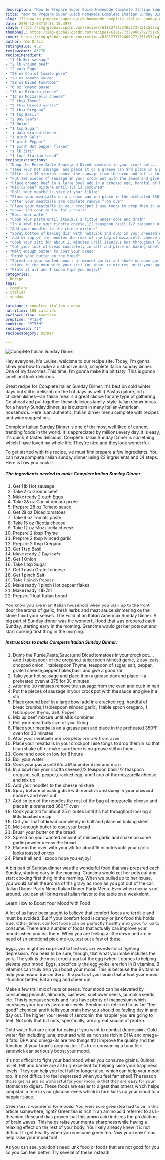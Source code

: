 ```yaml
---
description: "How to Prepare Super Quick Homemade Complete Italian Sunday Dinner"
title: "How to Prepare Super Quick Homemade Complete Italian Sunday Dinner"
slug: 132-how-to-prepare-super-quick-homemade-complete-italian-sunday-dinner
date: 2020-12-03T10:53:15.497Z
image: https://img-global.cpcdn.com/recipes/6181277332406272/751x532cq70/complete-italian-sunday-dinner-recipe-main-photo.jpg
thumbnail: https://img-global.cpcdn.com/recipes/6181277332406272/751x532cq70/complete-italian-sunday-dinner-recipe-main-photo.jpg
cover: https://img-global.cpcdn.com/recipes/6181277332406272/751x532cq70/complete-italian-sunday-dinner-recipe-main-photo.jpg
author: Tom Ortiz
ratingvalue: 4.2
reviewcount: 43776
recipeingredient:
- "1 lb Hot sausage"
- "2 lb Ground beef"
- "2 each Eggs"
- "28 oz Can of tomato pure"
- "28 oz Tomato sauce"
- "28 oz Diced tomatoes"
- "6 oz Tomato paste"
- "15 oz Ricotta cheese"
- "12 oz Mozzarella cheese"
- "2 tbsp Thyme"
- "2 tbsp Minced garlic"
- "2 tbsp Oregano"
- "1 tsp Basil"
- "2 Bay leafs"
- "1 Onion"
- "1 tsp Sugar"
- "1 dash Grated cheese"
- "1 pinch Salt"
- "1 pinch Pepper"
- "1 pinch Hot pepper flakes"
- "1 lb Ziti"
- "1 loaf Italian bread"
recipeinstructions:
- "Dump the Purée,Paste,Sauce,and Diced tomatoes in your crock pot.... Add 1 tablespoon of the oregano,1 tablespoon Minced garlic, 2 bay leafs, chopped onion, 1 tablespoon Thyme, teaspoon of sugar, salt, pepper, grated cheese,pepper flakes,basil and give a good stir"
- "Take your hot sausage  and place it on a grease pan and place in a preheated oven at 375 for 30 minutes"
- "After the 30 minutes remove the sausage from the oven and cut it in half"
- "Put the pieces of sausage in your crock pot with the sauce and give it a stir"
- "Place ground beef in a large bowl add in a cracked egg, handful of bread crumbs,1 tablespoon minced garlic, 1 table spoon oregano, 1 tablespoon thyme, Salt, Pepper"
- "Mix up beef mixture until all is combined"
- "Roll your meatballs size of your liking"
- "Place your meatballs on a grease pan and place in the preheated 350°F oven for 30 minutes"
- "After your meatballs are complete remove from oven"
- "Place your meatballs in your crockpot I use tongs to drop them in so that I can shake off or make sure there is no grease still on them..."
- "Cover and cook on low for 8 hours"
- "Boil your water"
- "Cook your pasta until it&#39;s a little under done and drain"
- "In a bowl mix your ricotta cheese,1/2 teaspoon basil,1/2 teaspoon oregano, salt, pepper,cracked egg, and 1 cup of the mozzarella cheese and mix up"
- "Add your noodles to the cheese mixture"
- "Spray bottom of baking dish with nonstick and dump in your cheesed noodles and even out"
- "Add on top of the noodles the rest of the bag of mozzarella cheese and place in a preheated 360°F oven"
- "Cook your ziti for about 25 minutes until it&#39;s hot throughout looking a little toasted on top"
- "Cut your loaf of bread completely in half and place on baking sheet"
- "Melt enough butter to coat your bread"
- "Brush your butter on the bread"
- "Spread on your wanted amount of minced garlic and shake on some garlic powder across the bread"
- "Place in the oven with your ziti for about 15 minutes until your garlic looks toasted on top"
- "Plate it all and I soooo hope you enjoy!"
categories:
- Recipe
tags:
- complete
- italian
- sunday

katakunci: complete italian sunday 
nutrition: 188 calories
recipecuisine: American
preptime: "PT35M"
cooktime: "PT55M"
recipeyield: "1"
recipecategory: Dinner

---
```



![Complete Italian Sunday Dinner](https://img-global.cpcdn.com/recipes/6181277332406272/751x532cq70/complete-italian-sunday-dinner-recipe-main-photo.jpg)

Hey everyone, it's Louise, welcome to our recipe site. Today, I'm gonna show you how to make a distinctive dish, complete italian sunday dinner. One of my favorites. This time, I'm gonna make it a bit tasty. This is gonna smell and look delicious.

Great recipe for Complete Italian Sunday Dinner. It&#39;s best on cold winter days but still is delishhh on the hot days as well :) Pastas galore, rich chicken dishes—an Italian meal is a great choice for any type of gathering. Go ahead and put together these delicious family-style Italian dinner ideas for a hearty Sunday dinner, as is custom in many Italian-American households. Here is an authentic, Italian dinner menu complete with recipes and wine suggestions.

Complete Italian Sunday Dinner is one of the most well liked of current trending foods in the world. It is appreciated by millions every day. It is easy, it's quick, it tastes delicious. Complete Italian Sunday Dinner is something which I have loved my whole life. They're nice and they look wonderful.


To get started with this recipe, we must first prepare a few ingredients. You can have complete italian sunday dinner using 22 ingredients and 24 steps. Here is how you cook it.

<!--inarticleads1-->

##### The ingredients needed to make Complete Italian Sunday Dinner:

1. Get 1 lb Hot sausage
1. Take 2 lb Ground beef
1. Make ready 2 each Eggs
1. Take 28 oz Can of tomato purée
1. Prepare 28 oz Tomato sauce
1. Get 28 oz Diced tomatoes
1. Take 6 oz Tomato paste
1. Take 15 oz Ricotta cheese
1. Take 12 oz Mozzarella cheese
1. Prepare 2 tbsp Thyme
1. Prepare 2 tbsp Minced garlic
1. Prepare 2 tbsp Oregano
1. Get 1 tsp Basil
1. Make ready 2 Bay leafs
1. Get 1 Onion
1. Take 1 tsp Sugar
1. Get 1 dash Grated cheese
1. Get 1 pinch Salt
1. Take 1 pinch Pepper
1. Make ready 1 pinch Hot pepper flakes
1. Make ready 1 lb Ziti
1. Prepare 1 loaf Italian bread


You know you are in an Italian household when you walk up to the front door the aroma of garlic, fresh herbs and meat sauce simmering on the stove flood your senses. The Food at an Italian American Sunday Dinner. A big part of Sunday dinner was the wonderful food that was prepared each Sunday, starting early in the morning. Grandma would get her pots out and start cooking first thing in the morning. 

<!--inarticleads2-->

##### Instructions to make Complete Italian Sunday Dinner:

1. Dump the Purée,Paste,Sauce,and Diced tomatoes in your crock pot.... Add 1 tablespoon of the oregano,1 tablespoon Minced garlic, 2 bay leafs, chopped onion, 1 tablespoon Thyme, teaspoon of sugar, salt, pepper, grated cheese,pepper flakes,basil and give a good stir
1. Take your hot sausage  and place it on a grease pan and place in a preheated oven at 375 for 30 minutes
1. After the 30 minutes remove the sausage from the oven and cut it in half
1. Put the pieces of sausage in your crock pot with the sauce and give it a stir
1. Place ground beef in a large bowl add in a cracked egg, handful of bread crumbs,1 tablespoon minced garlic, 1 table spoon oregano, 1 tablespoon thyme, Salt, Pepper
1. Mix up beef mixture until all is combined
1. Roll your meatballs size of your liking
1. Place your meatballs on a grease pan and place in the preheated 350°F oven for 30 minutes
1. After your meatballs are complete remove from oven
1. Place your meatballs in your crockpot I use tongs to drop them in so that I can shake off or make sure there is no grease still on them...
1. Cover and cook on low for 8 hours
1. Boil your water
1. Cook your pasta until it&#39;s a little under done and drain
1. In a bowl mix your ricotta cheese,1/2 teaspoon basil,1/2 teaspoon oregano, salt, pepper,cracked egg, and 1 cup of the mozzarella cheese and mix up
1. Add your noodles to the cheese mixture
1. Spray bottom of baking dish with nonstick and dump in your cheesed noodles and even out
1. Add on top of the noodles the rest of the bag of mozzarella cheese and place in a preheated 360°F oven
1. Cook your ziti for about 25 minutes until it&#39;s hot throughout looking a little toasted on top
1. Cut your loaf of bread completely in half and place on baking sheet
1. Melt enough butter to coat your bread
1. Brush your butter on the bread
1. Spread on your wanted amount of minced garlic and shake on some garlic powder across the bread
1. Place in the oven with your ziti for about 15 minutes until your garlic looks toasted on top
1. Plate it all and I soooo hope you enjoy!


A big part of Sunday dinner was the wonderful food that was prepared each Sunday, starting early in the morning. Grandma would get her pots out and start cooking first thing in the morning. When we pulled up to her house, you would smell the aroma of the gravy as soon as you got out of the car. Italian Dinner Party Menu Italian Dinner Party Menu. Even when nonna&#39;s not around, you can still bring real Italian flavor to the table on a weeknight. 

Learn How to Boost Your Mood with Food


A lot of us have been taught to believe that comfort foods are terrible and must be avoided. But if your comfort food is candy or junk food this holds true. Other times, comfort foods can be perfectly healthy and good for us to consume. There are a number of foods that actually can improve your moods when you eat them. When you are feeling a little down and are in need of an emotional pick-me-up, test out a few of these.

Eggs, you might be surprised to find out, are wonderful at fighting depression. You need to be sure, though, that what you make includes the yolk. The yolk is the most crucial part of the egg iwhen it comes to helping elevate your mood. Eggs, specifically the egg yolks, are rich in B vitamins. B vitamins can truly help you boost your mood. This is because the B vitamins help your neural transmitters--the parts of your brain that affect your mood--function better. Eat an egg and cheer up!

Make a few trail mix of nuts or seeds. Your mood can be elevated by consuming peanuts, almonds, cashews, sunflower seeds, pumpkin seeds, etc. This is because seeds and nuts have plenty of magnesium which increases your brain's serotonin levels. Serotonin is referred to as the "feel good" chemical and it tells your brain how you should be feeling day in and day out. The higher your levels of serotonin, the happier you are going to feel. Not only that but nuts, specifically, are a great source of protein.

Cold water fish are great for eating if you want to combat depression. Cold water fish including tuna, trout and wild salmon are rich in DHA and omega-3 fats. DHA and omega-3s are two things that improve the quality and the function of your brain's grey matter. It's true: consuming a tuna fish sandwich can seriously boost your mood. 

It's not difficult to fight your bad mood when you consume grains. Quinoa, millet, teff and barley are all truly excellent for helping raise your happiness levels. They can help you feel full for longer also, which can help your mood too. It's not difficult to feel depressed when you feel famished! The reason these grains are so wonderful for your mood is that they are easy for your stomach to digest. These foods are easier to digest than others which helps jumpstart a rise in your glucose levels which in turn kicks up your mood to a happier place.

Green tea is wonderful for moods. You were sure green tea had to be in this article somewhere, right? Green tea is rich in an amino acid referred to as L-theanine. Research has proven that this amino acid induces the production of brain waves. This helps raise your mental sharpness while having a relaxing effect on the rest of your body. You likely already knew it is not difficult to get healthy when you consume green tea. Now you know it can help raise your mood too!

As you can see, you don't need junk food or foods that are not good for you so you can feel better! Try several of these instead!

